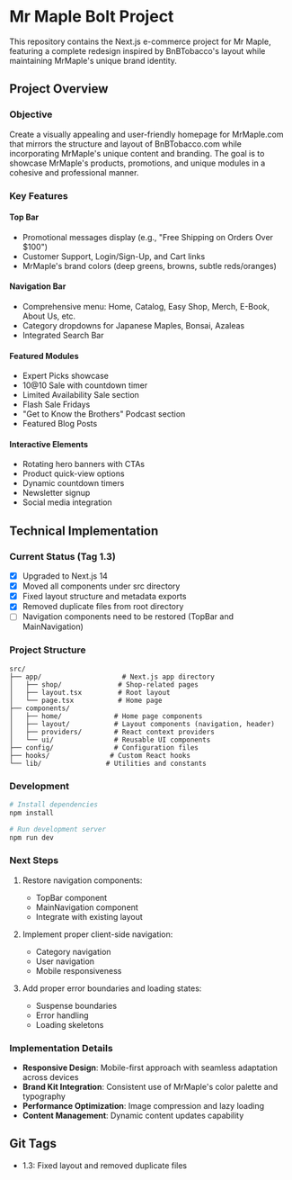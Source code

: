# Mr Maple Bolt Project

This repository contains the Next.js e-commerce project for Mr Maple, featuring a complete redesign inspired by BnBTobacco's layout while maintaining MrMaple's unique brand identity.

## Project Overview

### Objective
Create a visually appealing and user-friendly homepage for MrMaple.com that mirrors the structure and layout of BnBTobacco.com while incorporating MrMaple's unique content and branding. The goal is to showcase MrMaple's products, promotions, and unique modules in a cohesive and professional manner.

### Key Features

#### Top Bar
- Promotional messages display (e.g., "Free Shipping on Orders Over $100")
- Customer Support, Login/Sign-Up, and Cart links
- MrMaple's brand colors (deep greens, browns, subtle reds/oranges)

#### Navigation Bar
- Comprehensive menu: Home, Catalog, Easy Shop, Merch, E-Book, About Us, etc.
- Category dropdowns for Japanese Maples, Bonsai, Azaleas
- Integrated Search Bar

#### Featured Modules
- Expert Picks showcase
- 10@10 Sale with countdown timer
- Limited Availability Sale section
- Flash Sale Fridays
- "Get to Know the Brothers" Podcast section
- Featured Blog Posts

#### Interactive Elements
- Rotating hero banners with CTAs
- Product quick-view options
- Dynamic countdown timers
- Newsletter signup
- Social media integration

## Technical Implementation

### Current Status (Tag 1.3)
- [x] Upgraded to Next.js 14
- [x] Moved all components under src directory
- [x] Fixed layout structure and metadata exports
- [x] Removed duplicate files from root directory
- [ ] Navigation components need to be restored (TopBar and MainNavigation)

### Project Structure
```
src/
├── app/                    # Next.js app directory
│   ├── shop/              # Shop-related pages
│   ├── layout.tsx         # Root layout
│   └── page.tsx           # Home page
├── components/
│   ├── home/             # Home page components
│   ├── layout/           # Layout components (navigation, header)
│   ├── providers/        # React context providers
│   └── ui/               # Reusable UI components
├── config/               # Configuration files
├── hooks/               # Custom React hooks
└── lib/                # Utilities and constants
```

### Development

```bash
# Install dependencies
npm install

# Run development server
npm run dev
```

### Next Steps
1. Restore navigation components:
   - TopBar component
   - MainNavigation component
   - Integrate with existing layout

2. Implement proper client-side navigation:
   - Category navigation
   - User navigation
   - Mobile responsiveness

3. Add proper error boundaries and loading states:
   - Suspense boundaries
   - Error handling
   - Loading skeletons

### Implementation Details
- **Responsive Design**: Mobile-first approach with seamless adaptation across devices
- **Brand Kit Integration**: Consistent use of MrMaple's color palette and typography
- **Performance Optimization**: Image compression and lazy loading
- **Content Management**: Dynamic content updates capability

## Git Tags
- 1.3: Fixed layout and removed duplicate files
